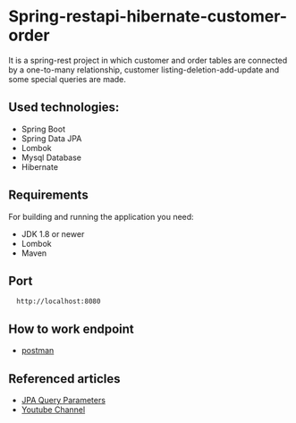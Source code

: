 # Spring-restapi-hibernate-customer-order
It is a spring-rest project in which customer and order tables are connected by a one-to-many relationship, customer listing-deletion-add-update and some special queries are made.

## Used technologies:
- Spring Boot
- Spring Data JPA
- Lombok
- Mysql Database
- Hibernate

## Requirements
For building and running the application you need:
- JDK 1.8 or newer
- Lombok
- Maven

## Port
```
  http://localhost:8080
```

## How to work endpoint
- [postman](https://documenter.getpostman.com/view/11330777/TzeTKV33)

## Referenced articles
- [JPA Query Parameters](https://www.baeldung.com/jpa-query-parameters)
- [Youtube Channel](https://www.youtube.com/c/HaydiKodlayalim/playlists)
